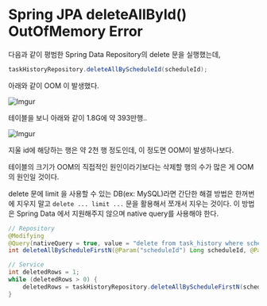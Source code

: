 # Spring JPA deleteAllById() OutOfMemory Error

다음과 같이 평범한 Spring Data Repository의 delete 문을 실행했는데,

```java
taskHistoryRepository.deleteAllByScheduleId(scheduleId);
```

아래와 같이 OOM 이 발생했다.

![Imgur](https://i.imgur.com/H5LPq2K.png)

테이블을 보니 아래와 같이 1.8G에 약 393만행..

![Imgur](https://i.imgur.com/lm13jEM.png)

지울 id에 해당하는 행은 약 2천 행 정도인데, 이 정도면 OOM이 발생하나보다.

테이블의 크기가 OOM의 직접적인 원인이라기보다는 삭제할 행의 수가 많은 게 OOM의 원인일 것이다.

delete 문에 limit 을 사용할 수 있는 DB(ex: MySQL)라면 간단한 해결 방법은 한꺼번에 지우지 말고 `delete ... limit ...` 문을 활용해서 쪼개서 지우는 것이다. 이 방법은 Spring Data 에서 지원해주지 않으며 native query를 사용해야 한다.

```java
// Repository
@Modifying
@Query(nativeQuery = true, value = "delete from task_history where schedule_id = :scheduleId limit :count")
int deleteAllByScheduleFirstN(@Param("scheduleId") Long scheduleId, @Param("count") int count);

// Service
int deletedRows = 1;
while (deletedRows > 0) {
    deletedRows = taskHistoryRepository.deleteAllByScheduleFirstN(scheduleId, 50);  // 50개씩 나눠서 삭제
}
```
